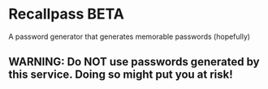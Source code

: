 # Recallpass BETA
A password generator that generates memorable passwords (hopefully)
     
## WARNING: Do NOT use passwords generated by this service. Doing so might put you at risk!